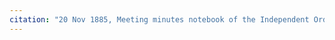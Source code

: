 ```yaml
---
citation: "20 Nov 1885, Meeting minutes notebook of the Independent Order of Good Templars, High Bridge Lodge No. 296, Tompkins County History Center, Ithaca NY."
---
```



